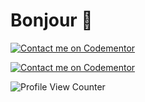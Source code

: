 # Bonjour 👋

[![Contact me on Codementor](https://www.codementor.io/m-badges/diantolintin3/find-me-on-cm-b.svg)](https://www.codementor.io/@diantolintin3?refer=badge)


[![Contact me on Codementor](https://www.codementor.io/m-badges/diantolintin3/book-session.svg)](https://www.codementor.io/@diantolintin3?refer=badge)

![Profile View Counter](https://komarev.com/ghpvc/?username=dlintin)
